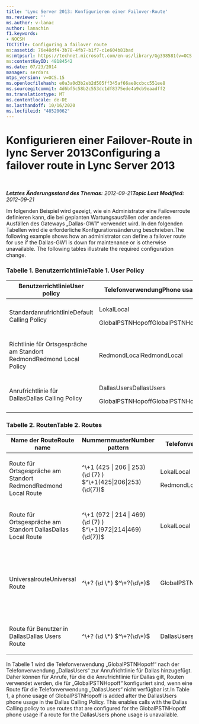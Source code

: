 ```yaml
---
title: 'Lync Server 2013: Konfigurieren einer Failover-Route'
ms.reviewer: ''
ms.author: v-lanac
author: lanachin
f1.keywords:
- NOCSH
TOCTitle: Configuring a failover route
ms:assetid: 76e48df4-3b78-4fb7-b1f7-c1e604b81bad
ms:mtpsurl: https://technet.microsoft.com/en-us/library/Gg398581(v=OCS.15)
ms:contentKeyID: 48184542
ms.date: 07/23/2014
manager: serdars
mtps_version: v=OCS.15
ms.openlocfilehash: e0a3a0d3b2eb2d505ff345af66ae8ccbcc551ee8
ms.sourcegitcommit: 4d6bf5c58b2c553dc1df8375ede4a9cb9eaadff2
ms.translationtype: MT
ms.contentlocale: de-DE
ms.lasthandoff: 10/16/2020
ms.locfileid: "48520062"
---
```

# <a name="configuring-a-failover-route-in-lync-server-2013"></a><span data-ttu-id="136bf-102">Konfigurieren einer Failover-Route in lync Server 2013</span><span class="sxs-lookup"><span data-stu-id="136bf-102">Configuring a failover route in Lync Server 2013</span></span>

<div data-xmlns="http://www.w3.org/1999/xhtml">

<div class="topic" data-xmlns="http://www.w3.org/1999/xhtml" data-msxsl="urn:schemas-microsoft-com:xslt" data-cs="https://msdn.microsoft.com/">

<div data-asp="https://msdn2.microsoft.com/asp">



</div>

<div id="mainSection">

<div id="mainBody">

<span> </span>

<span data-ttu-id="136bf-103">_**Letztes Änderungsstand des Themas:** 2012-09-21_</span><span class="sxs-lookup"><span data-stu-id="136bf-103">_**Topic Last Modified:** 2012-09-21_</span></span>

<span data-ttu-id="136bf-p101">Im folgenden Beispiel wird gezeigt, wie ein Administrator eine Failoverroute definieren kann, die bei geplanten Wartungsausfällen oder anderen Ausfällen des Gateways „Dallas-GW1“ verwendet wird. In den folgenden Tabellen wird die erforderliche Konfigurationsänderung beschrieben.</span><span class="sxs-lookup"><span data-stu-id="136bf-p101">The following example shows how an administrator can define a failover route for use if the Dallas-GW1 is down for maintenance or is otherwise unavailable. The following tables illustrate the required configuration change.</span></span>

### <a name="table-1-user-policy"></a><span data-ttu-id="136bf-p102">Tabelle 1. Benutzerrichtlinie</span><span class="sxs-lookup"><span data-stu-id="136bf-p102">Table 1. User Policy</span></span>

<table>
<colgroup>
<col style="width: 50%" />
<col style="width: 50%" />
</colgroup>
<thead>
<tr class="header">
<th><span data-ttu-id="136bf-108">Benutzerrichtlinie</span><span class="sxs-lookup"><span data-stu-id="136bf-108">User policy</span></span></th>
<th><span data-ttu-id="136bf-109">Telefonverwendung</span><span class="sxs-lookup"><span data-stu-id="136bf-109">Phone usage</span></span></th>
</tr>
</thead>
<tbody>
<tr class="odd">
<td><p><span data-ttu-id="136bf-110">Standardanrufrichtlinie</span><span class="sxs-lookup"><span data-stu-id="136bf-110">Default Calling Policy</span></span></p></td>
<td><p><span data-ttu-id="136bf-111">Lokal</span><span class="sxs-lookup"><span data-stu-id="136bf-111">Local</span></span></p>
<p><span data-ttu-id="136bf-112">GlobalPSTNHopoff</span><span class="sxs-lookup"><span data-stu-id="136bf-112">GlobalPSTNHopoff</span></span></p></td>
</tr>
<tr class="even">
<td><p><span data-ttu-id="136bf-113">Richtlinie für Ortsgespräche am Standort Redmond</span><span class="sxs-lookup"><span data-stu-id="136bf-113">Redmond Local Policy</span></span></p></td>
<td><p><span data-ttu-id="136bf-114">RedmondLocal</span><span class="sxs-lookup"><span data-stu-id="136bf-114">RedmondLocal</span></span></p></td>
</tr>
<tr class="odd">
<td><p><span data-ttu-id="136bf-115">Anrufrichtlinie für Dallas</span><span class="sxs-lookup"><span data-stu-id="136bf-115">Dallas Calling Policy</span></span></p></td>
<td><p><span data-ttu-id="136bf-116">DallasUsers</span><span class="sxs-lookup"><span data-stu-id="136bf-116">DallasUsers</span></span></p>
<p><span data-ttu-id="136bf-117">GlobalPSTNHopoff</span><span class="sxs-lookup"><span data-stu-id="136bf-117">GlobalPSTNHopoff</span></span></p></td>
</tr>
</tbody>
</table>


### <a name="table-2-routes"></a><span data-ttu-id="136bf-p103">Tabelle 2. Routen</span><span class="sxs-lookup"><span data-stu-id="136bf-p103">Table 2. Routes</span></span>

<table>
<colgroup>
<col style="width: 20%" />
<col style="width: 20%" />
<col style="width: 20%" />
<col style="width: 20%" />
<col style="width: 20%" />
</colgroup>
<thead>
<tr class="header">
<th><span data-ttu-id="136bf-120">Name der Route</span><span class="sxs-lookup"><span data-stu-id="136bf-120">Route name</span></span></th>
<th><span data-ttu-id="136bf-121">Nummernmuster</span><span class="sxs-lookup"><span data-stu-id="136bf-121">Number pattern</span></span></th>
<th><span data-ttu-id="136bf-122">Telefonverwendung</span><span class="sxs-lookup"><span data-stu-id="136bf-122">Phone usage</span></span></th>
<th><span data-ttu-id="136bf-123">Stamm</span><span class="sxs-lookup"><span data-stu-id="136bf-123">Trunk</span></span></th>
<th><span data-ttu-id="136bf-124">Gateway</span><span class="sxs-lookup"><span data-stu-id="136bf-124">Gateway</span></span></th>
</tr>
</thead>
<tbody>
<tr class="odd">
<td><p><span data-ttu-id="136bf-125">Route für Ortsgespräche am Standort Redmond</span><span class="sxs-lookup"><span data-stu-id="136bf-125">Redmond Local Route</span></span></p></td>
<td><p><span data-ttu-id="136bf-126">^\+1 (425 | 206 | 253) (\d {7} ) $</span><span class="sxs-lookup"><span data-stu-id="136bf-126">^\+1(425|206|253)(\d{7})$</span></span></p></td>
<td><p><span data-ttu-id="136bf-127">Lokal</span><span class="sxs-lookup"><span data-stu-id="136bf-127">Local</span></span></p>
<p><span data-ttu-id="136bf-128">RedmondLocal</span><span class="sxs-lookup"><span data-stu-id="136bf-128">RedmondLocal</span></span></p></td>
<td><p><span data-ttu-id="136bf-129">Trunk1</span><span class="sxs-lookup"><span data-stu-id="136bf-129">Trunk1</span></span></p>
<p><span data-ttu-id="136bf-130">Trunk2</span><span class="sxs-lookup"><span data-stu-id="136bf-130">Trunk2</span></span></p></td>
<td><p><span data-ttu-id="136bf-131">Red-GW1</span><span class="sxs-lookup"><span data-stu-id="136bf-131">Red-GW1</span></span></p>
<p><span data-ttu-id="136bf-132">Red-GW2</span><span class="sxs-lookup"><span data-stu-id="136bf-132">Red-GW2</span></span></p></td>
</tr>
<tr class="even">
<td><p><span data-ttu-id="136bf-133">Route für Ortsgespräche am Standort Dallas</span><span class="sxs-lookup"><span data-stu-id="136bf-133">Dallas Local Route</span></span></p></td>
<td><p><span data-ttu-id="136bf-134">^\+1 (972 | 214 | 469) (\d {7} ) $</span><span class="sxs-lookup"><span data-stu-id="136bf-134">^\+1(972|214|469)(\d{7})$</span></span></p></td>
<td><p><span data-ttu-id="136bf-135">Lokal</span><span class="sxs-lookup"><span data-stu-id="136bf-135">Local</span></span></p></td>
<td><p><span data-ttu-id="136bf-136">Trunk3</span><span class="sxs-lookup"><span data-stu-id="136bf-136">Trunk3</span></span></p></td>
<td><p><span data-ttu-id="136bf-137">Dallas-GW1</span><span class="sxs-lookup"><span data-stu-id="136bf-137">Dallas-GW1</span></span></p></td>
</tr>
<tr class="odd">
<td><p><span data-ttu-id="136bf-138">Universalroute</span><span class="sxs-lookup"><span data-stu-id="136bf-138">Universal Route</span></span></p></td>
<td><p><span data-ttu-id="136bf-139">^\+? (\d \*) $</span><span class="sxs-lookup"><span data-stu-id="136bf-139">^\+?(\d\*)$</span></span></p></td>
<td><p><span data-ttu-id="136bf-140">GlobalPSTNHopoff</span><span class="sxs-lookup"><span data-stu-id="136bf-140">GlobalPSTNHopoff</span></span></p></td>
<td><p><span data-ttu-id="136bf-141">Trunk1</span><span class="sxs-lookup"><span data-stu-id="136bf-141">Trunk1</span></span></p>
<p><span data-ttu-id="136bf-142">Trunk2</span><span class="sxs-lookup"><span data-stu-id="136bf-142">Trunk2</span></span></p>
<p><span data-ttu-id="136bf-143">Trunk3</span><span class="sxs-lookup"><span data-stu-id="136bf-143">Trunk3</span></span></p></td>
<td><p><span data-ttu-id="136bf-144">Red-GW1</span><span class="sxs-lookup"><span data-stu-id="136bf-144">Red-GW1</span></span></p>
<p><span data-ttu-id="136bf-145">Red-GW2</span><span class="sxs-lookup"><span data-stu-id="136bf-145">Red-GW2</span></span></p>
<p><span data-ttu-id="136bf-146">Dallas-GW1</span><span class="sxs-lookup"><span data-stu-id="136bf-146">Dallas-GW1</span></span></p></td>
</tr>
<tr class="even">
<td><p><span data-ttu-id="136bf-147">Route für Benutzer in Dallas</span><span class="sxs-lookup"><span data-stu-id="136bf-147">Dallas Users Route</span></span></p></td>
<td><p><span data-ttu-id="136bf-148">^\+? (\d \*) $</span><span class="sxs-lookup"><span data-stu-id="136bf-148">^\+?(\d\*)$</span></span></p></td>
<td><p><span data-ttu-id="136bf-149">DallasUsers</span><span class="sxs-lookup"><span data-stu-id="136bf-149">DallasUsers</span></span></p></td>
<td><p><span data-ttu-id="136bf-150">Trunk3</span><span class="sxs-lookup"><span data-stu-id="136bf-150">Trunk3</span></span></p></td>
<td><p><span data-ttu-id="136bf-151">Dallas-GW1</span><span class="sxs-lookup"><span data-stu-id="136bf-151">Dallas-GW1</span></span></p></td>
</tr>
</tbody>
</table>


<span data-ttu-id="136bf-p104">In Tabelle 1 wird die Telefonverwendung „GlobalPSTNHopoff“ nach der Telefonverwendung „DallasUsers“ zur Anrufrichtlinie für Dallas hinzugefügt. Daher können für Anrufe, für die die Anrufrichtlinie für Dallas gilt, Routen verwendet werden, die für „GlobalPSTNHopoff“ konfiguriert sind, wenn eine Route für die Telefonverwendung „DallasUsers“ nicht verfügbar ist.</span><span class="sxs-lookup"><span data-stu-id="136bf-p104">In Table 1, a phone usage of GlobalPSTNHopoff is added after the DallasUsers phone usage in the Dallas Calling Policy. This enables calls with the Dallas Calling policy to use routes that are configured for the GlobalPSTNHopoff phone usage if a route for the DallasUsers phone usage is unavailable.</span></span>

</div>

<span> </span>

</div>

</div>

</div>

